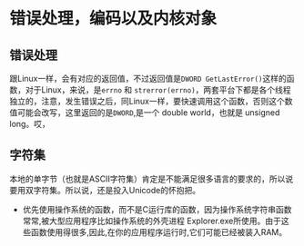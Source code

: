 # 错误处理，编码以及内核对象

## 错误处理

跟Linux一样，会有对应的返回值，不过返回值是`DWORD GetLastError()`这样的函数，对于Linux，来说，是`errno` 和 `strerror(errno)`，两套平台下都是各个线程独立的，注意，发生错误之后，同Linux一样，要快速调用这个函数，否则这个数值可能会改写，这里返回的是`DWORD`,是一个 double world，也就是 unsigned long。哎，

## 字符集

本地的单字节（也就是ASCII字符集）肯定是不能满足很多语言的要求的，所以说要用双字符集。所以说，还是投入Unicode的怀抱把。

- 优先使用操作系统的函数，而不是C运行库的函数，因为操作系统字符串函数常常,被大型应用程序比如操作系统的外壳进程 Explorer.exe所使用。由于这些函数使用得很多,因此,在你的应用程序运行时,它们可能已经被装入RAM。

